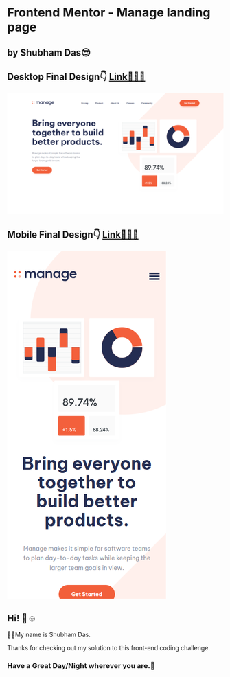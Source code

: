 # Frontend Mentor - Manage landing page

## by Shubham Das😎

## Desktop Final Design👇 [Link👨‍💻🔗](https://shubham-manage-page.netlify.app/)
![Desktop Final Design](./design/desktop-final.png)
## Mobile Final Design👇 [Link👨‍💻🔗](https://shubham-manage-page.netlify.app/)
![Desktop Final Design](./design/mobile-final.png)

## Hi! 👋☺️

🧑‍💻My name is Shubham Das.

Thanks for checking out my solution to this front-end coding challenge.

### Have a Great Day/Night wherever you are.🤗